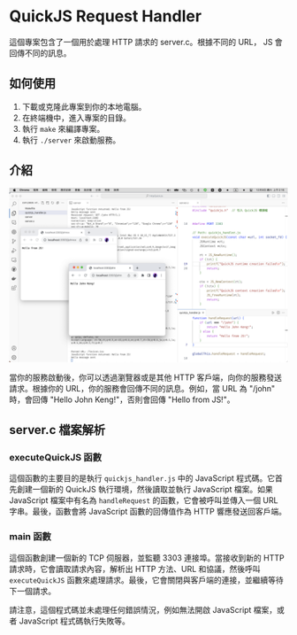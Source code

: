 # QuickJS Request Handler

這個專案包含了一個用於處理 HTTP 請求的 server.c。根據不同的 URL， JS 會回傳不同的訊息。

## 如何使用

1. 下載或克隆此專案到你的本地電腦。
2. 在終端機中，進入專案的目錄。
3. 執行 `make` 來編譯專案。
4. 執行 `./server` 來啟動服務。

## 介紹
![Screenshot](screenshot.png)

當你的服務啟動後，你可以透過瀏覽器或是其他 HTTP 客戶端，向你的服務發送請求。根據你的 URL，你的服務會回傳不同的訊息。例如，當 URL 為 "/john" 時，會回傳 "Hello John Keng!"，否則會回傳 "Hello from JS!"。

## server.c 檔案解析

### executeQuickJS 函數

這個函數的主要目的是執行 `quickjs_handler.js` 中的 JavaScript 程式碼。它首先創建一個新的 QuickJS 執行環境，然後讀取並執行 JavaScript 檔案。如果 JavaScript 檔案中有名為 `handleRequest` 的函數，它會被呼叫並傳入一個 URL 字串。最後，函數會將 JavaScript 函數的回傳值作為 HTTP 響應發送回客戶端。

### main 函數

這個函數創建一個新的 TCP 伺服器，並監聽 3303 連接埠。當接收到新的 HTTP 請求時，它會讀取請求內容，解析出 HTTP 方法、URL 和協議，然後呼叫 `executeQuickJS` 函數來處理請求。最後，它會關閉與客戶端的連接，並繼續等待下一個請求。

請注意，這個程式碼並未處理任何錯誤情況，例如無法開啟 JavaScript 檔案，或者 JavaScript 程式碼執行失敗等。
